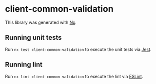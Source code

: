 # client-common-validation

This library was generated with [Nx](https://nx.dev).

## Running unit tests

Run `nx test client-common-validation` to execute the unit tests via [Jest](https://jestjs.io).

## Running lint

Run `nx lint client-common-validation` to execute the lint via [ESLint](https://eslint.org/).
